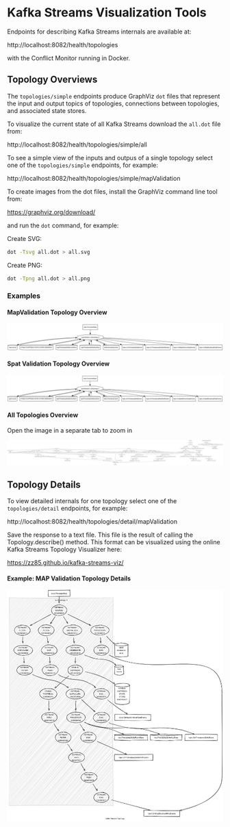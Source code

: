 # Kafka Streams Visualization Tools

Endpoints for describing Kafka Streams internals are available at:

http://localhost:8082/health/topologies

with the Conflict Monitor running in Docker.

## Topology Overviews

The `topologies/simple` endpoints produce GraphViz `dot` files that represent the input and output topics of topologies, connections between topologies, and associated state stores.

To visualize the current state of all Kafka Streams download the `all.dot` file from:

http://localhost:8082/health/topologies/simple/all

To see a simple view of the inputs and outpus of a single topology select one of the `topologies/simple` endpoints, for example:

http://localhost:8082/health/topologies/simple/mapValidation

To create images from the dot files, install the GraphViz command line tool from:

https://graphviz.org/download/

and run the `dot` command, for example:

Create SVG:
```bash
dot -Tsvg all.dot > all.svg
```

Create PNG:
```bash
dot -Tpng all.dot > all.png
```

### Examples
#### MapValidation Topology Overview
![MAP Validation Topology Overview](./mapValidation.svg)

#### Spat Validation Topology Overview
![SPaT Validation Topology Overview](./spatValidation.svg)

#### All Topologies Overview

Open the image in a separate tab to zoom in

![All Topologies Overview](./all.svg)


## Topology Details

To view detailed internals for one topology select one of the `topologies/detail` endpoints, for example:

http://localhost:8082/health/topologies/detail/mapValidation

Save the response to a text file.  This file is the result of calling the Topology.describe() method.  This format can be visualized using the online Kafka Streams Topology Visualizer here:

https://zz85.github.io/kafka-streams-viz/

#### Example: MAP Validation Topology Details
![MAP Validation detailed topology](mapValidation_detail.jpg)













